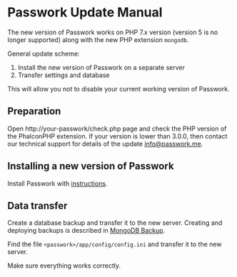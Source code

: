 # Passwork Update Manual

The new version of Passwork works on PHP 7.x version (version 5 is no longer supported) along with the new PHP extension `mongodb`.

General update scheme:

1. Install the new version of Passwork on a separate server
2. Transfer settings and database

This will allow you not to disable your current working version of Passwork.

## Preparation
Open http://your-passwork/check.php page and check the PHP version of the PhalconPHP extension.
If your version is lower than 3.0.0, then contact our technical support for details of the update <info@passwork.me>.

## Installing a new version of Passwork
Install Passwork with [instructions](../README.md).

## Data transfer
Create a database backup and transfer it to the new server.
Creating and deploying backups is described in [MongoDB Backup](../Backups.md).

Find the file `<passwork>/app/config/config.ini` and transfer it to the new server.

Make sure everything works correctly.
